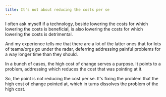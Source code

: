 ```yaml
---
title: It's not about reducing the costs per se
---
```


I often ask myself if a technology, beside lowering the costs for which lowering the costs is beneficial, is also lowering the costs for which lowering the costs is detrimental.

And my experience tells me that there are a lot of the latter ones that for lots of teams/orgs go under the radar, deferring addressing painful problems for a way longer time than they should.

In a bunch of cases, the high cost of change serves a purpose. It points to a problem, addressing which reduces the cost that was pointing at it.

So, the point is not reducing the cost per se. It's fixing the problem that the high cost of change pointed at, which in turns dissolves the problem of the high cost.
